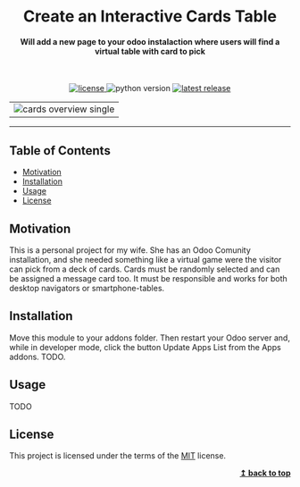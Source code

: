 <div align="center">
  <h1>Create an Interactive Cards Table</h1>
  <h4>Will add a new page to your odoo instalaction where users will find a virtual table with card to pick</h4>
  <br>
  <p>
    <a href="https://github.com/JDavidMoreno/month_year_widget/blob/main/LICENSE">
        <img alt="license" src="https://img.shields.io/badge/license-MIT-green" />
    </a>
    <img alt="python version" src="https://img.shields.io/badge/python-3.5 | 3.6 | 3.7 | 3.8 | 3.9 -blue" />
    <a href="https://github.com/odoo/odoo/tree/14.0">
        <img alt="latest release" src="https://img.shields.io/badge/Odoo%20Version-14-success" />
    </a>
  </p>
</div>

<div align="center">
  <table>
    <tr>
      <td>
        <img alt="cards overview single" src="https://github.com/JDavidMoreno/meditative_cards/blob/main/.github/images/overview.gif" />
      </td>
    </tr>
  </table>
</div>

---

## Table of Contents

- [Motivation](#motivation)
- [Installation](#installation)
- [Usage](#usage)
- [License](#license)

## Motivation

This is a personal project for my wife. She has an Odoo Comunity installation, and she needed something like a virtual game were the visitor can pick from a deck of cards. Cards must be randomly selected and can be assigned a message card too. It must be responsible and works for both desktop navigators or smartphone-tables.

## Installation

Move this module to your addons folder. Then restart your Odoo server and, while in developer mode, click the button Update Apps List from the Apps addons. TODO.

## Usage

TODO

## License

This project is licensed under the terms of the
[MIT](https://choosealicense.com/licenses/mit/) license.

<div align="right">
  <b><a href="#create-a-interactive-cards-table">↥ back to top</a></b>
</div>
